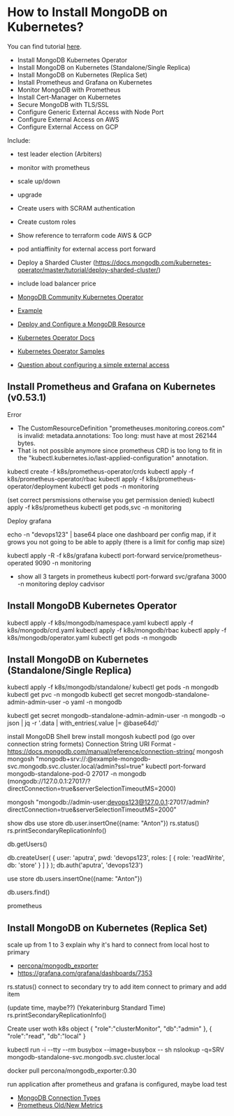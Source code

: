 # How to Install MongoDB on Kubernetes?

You can find tutorial [here]().

- Install MongoDB Kubernetes Operator
- Install MongoDB on Kubernetes (Standalone/Single Replica)
- Install MongoDB on Kubernetes (Replica Set)
- Install Prometheus and Grafana on Kubernetes
- Monitor MongoDB with Prometheus
- Install Cert-Manager on Kubernetes
- Secure MongoDB with TLS/SSL
- Configure Generic External Access with Node Port
- Configure External Access on AWS
- Configure External Access on GCP

Include:
- test leader election (Arbiters)
- monitor with prometheus
- scale up/down
- upgrade
- Create users with SCRAM authentication
- Create custom roles
- Show reference to terraform code AWS & GCP
- pod antiaffinity for external access port forward
- Deploy a Sharded Cluster (https://docs.mongodb.com/kubernetes-operator/master/tutorial/deploy-sharded-cluster/)
- include load balancer price

- [MongoDB Community Kubernetes Operator](https://github.com/mongodb/mongodb-kubernetes-operator)
- [Example](https://www.mongodb.com/blog/post/run-secure-containerized-mongodb-deployments-using-the-mongo-db-community-kubernetes-oper)
- [Deploy and Configure a MongoDB Resource](https://github.com/mongodb/mongodb-kubernetes-operator/blob/master/docs/deploy-configure.md)
- [Kubernetes Operator Docs](https://github.com/mongodb/mongodb-kubernetes-operator/tree/master/docs)
- [Kubernetes Operator Samples](https://github.com/mongodb/mongodb-kubernetes-operator/tree/master/config/samples)
- [Question about configuring a simple external access](https://github.com/mongodb/mongodb-kubernetes-operator/issues/634)





## Install Prometheus and Grafana on Kubernetes (v0.53.1)

Error
- The CustomResourceDefinition "prometheuses.monitoring.coreos.com" is invalid: metadata.annotations: Too long: must have at most 262144 bytes.
- That is not possible anymore since prometheus CRD is too long to fit in the "kubectl.kubernetes.io/last-applied-configuration" annotation.

kubectl create -f k8s/prometheus-operator/crds
kubectl apply -f k8s/prometheus-operator/rbac
kubectl apply -f k8s/prometheus-operator/deployment
kubectl get pods -n monitoring

(set correct persmissions otherwise you get permission denied)
kubectl apply -f k8s/prometheus
kubectl get pods,svc -n monitoring

Deploy grafana

echo -n "devops123" | base64
place one dashboard per config map, if it grows you not going to be able to apply (there is a limit for config map size)

kubectl apply -R -f k8s/grafana
kubectl port-forward service/prometheus-operated 9090 -n monitoring
- show all 3 targets in prometheus
kubectl port-forward svc/grafana 3000 -n monitoring
deploy cadvisor

## Install MongoDB Kubernetes Operator

kubectl apply -f k8s/mongodb/namespace.yaml
kubectl apply -f k8s/mongodb/crd.yaml
kubectl apply -f k8s/mongodb/rbac
kubectl apply -f k8s/mongodb/operator.yaml
kubectl get pods -n mongodb

## Install MongoDB on Kubernetes (Standalone/Single Replica)

kubectl apply -f k8s/mongodb/standalone/
kubectl get pods -n mongodb
kubectl get pvc -n mongodb
kubectl get secret mongodb-standalone-admin-admin-user -o yaml -n mongodb

kubectl get secret mongodb-standalone-admin-admin-user -n mongodb -o json | jq -r '.data | with_entries(.value |= @base64d)'


install MongoDB Shell
brew install mongosh
kubectl pod
(go over connection string formets) Connection String URI Format - https://docs.mongodb.com/manual/reference/connection-string/
mongosh
mongosh "mongodb+srv://<username>:<password>@example-mongodb-svc.mongodb.svc.cluster.local/admin?ssl=true"
kubectl port-forward mongodb-standalone-pod-0 27017 -n mongodb
(mongodb://127.0.0.1:27017/?directConnection=true&serverSelectionTimeoutMS=2000)

mongosh "mongodb://admin-user:devops123@127.0.0.1:27017/admin?directConnection=true&serverSelectionTimeoutMS=2000"

show dbs
use store
db.user.insertOne({name: "Anton"})
rs.status()
rs.printSecondaryReplicationInfo()

db.getUsers()

db.createUser(
  {
    user: 'aputra',
    pwd: 'devops123',
    roles: [ { role: 'readWrite', db: 'store' } ]
  }
);
db.auth('aputra', 'devops123')

use store
db.users.insertOne({name: "Anton"})

db.users.find()

prometheus

## Install MongoDB on Kubernetes (Replica Set)

scale up from 1 to 3
explain why it's hard to connect from local host to primary
- [percona/mongodb_exporter](https://github.com/percona/mongodb_exporter)
- https://grafana.com/grafana/dashboards/7353

rs.status()
connect to secondary
try to add item
connect to primary and add item

(update time, maybe??) (Yekaterinburg Standard Time)
rs.printSecondaryReplicationInfo()

Create user woth k8s object
      {
         "role":"clusterMonitor",
         "db":"admin"
      },
      {
         "role":"read",
         "db":"local"
      }


kubectl run -i --tty --rm busybox --image=busybox -- sh
nslookup -q=SRV mongodb-standalone-svc.mongodb.svc.cluster.local

docker pull percona/mongodb_exporter:0.30

run application after prometheus and grafana is configured, maybe load test

- [MongoDB Connection Types](https://docs.mongodb.com/manual/reference/command/serverStatus/#connections)
- [Prometheus Old/New Metrics](https://github.com/percona/mongodb_exporter/blob/v0.30.0/exporter/v1_compatibility.go)
